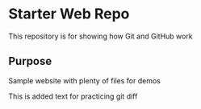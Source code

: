 # Starter Web Repo

This repository is for showing how Git and GitHub work

## Purpose

Sample website with plenty of files for demos

This is added text for practicing git diff

